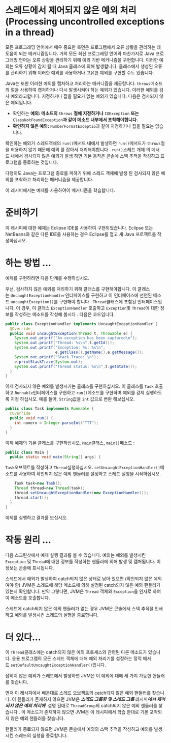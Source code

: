 # 스레드에서 제어되지 않은 예외 처리(Processing uncontrolled exceptions in a thread)

모든 프로그래밍 언어에서 매우 중요한 측면은 프로그램에서 오류 상황을 관리하는 데 도움이 되는 메커니즘입니다. 거의 모든 최신 프로그래밍 언어와 마찬가지로 Java 프로그래밍 언어는 오류 상황을 관리하기 위해 예외 기반 메커니즘을 구현합니다. 이러한 예외는 오류 상황이 감지 될 때 Java 클래스에 의해 발생합니다. 클래스에서 생성된 오류를 관리하기 위해 이러한 예외를 사용하거나 고유한 예외를 구현할 수도 있습니다.

Java는 또한 이러한 예외를 캡처하고 처리하는 메커니즘을 제공합니다. `throws`메소드의 절을 사용하여 캡처하거나 다시 발생시켜야 하는 예외가 있습니다. 이러한 예외를 검사 예외라고합니다. 지정하거나 잡을 필요가 없는 예외가 있습니다. 다음은 검사되지 않은 예외입니다.

- 확인하는 **예외: 메소드의** `throws` **절에 지정하거나** `IOException` **또는** `ClassNotFoundException`**과 같이 메소드 내부에서 포착해야합니다.**
- **확인하지 않은 예외:** `NumberFormatExceptio`과 같이 지정하거나 잡을 필요는 없습니다.

확인하는 예외가 스레드객체의 `run()`메서드 내에서 발생하면 `run()`메서드가 `throws`절을 허용하지 않기 때문에 예외 를 잡아서 처리해야합니다 . `run()`스레드 개체 의 메서드 내에서 검사되지 않은 예외가 발생 하면 기본 동작은 콘솔에 스택 추적을 작성하고 프로그램을 종료하는 것입니다.

다행히도 Java는 프로그램 종료를 피하기 위해 스레드 객체에 발생 된 검사되지 않은 예외를 포착하고 처리하는 메커니즘을 제공합니다.

이 레시피에서는 예제를 사용하여이 메커니즘을 학습합니다.

# **준비하기**

이 레시피에 대한 예제는 Eclipse IDE를 사용하여 구현되었습니다. Eclipse 또는 NetBeans와 같은 다른 IDE를 사용하는 경우 Eclipse를 열고 새 Java 프로젝트를 작성하십시오.

# **하는 방법 ...**

예제를 구현하려면 다음 단계를 수행하십시오.

우선, 검사하지 않은 예외를 처리하기 위해 클래스를 구현해야합니다. 이 클래스는 `UncaughtExceptionHandler`인터페이스를 구현하고 이 인터페이스에 선언된 메소드 `uncaughtException()`를 구현해야 합니다 . `Thread`클래스에 포함된 인터페이스입니다. 이 경우, 이 클래스 `ExceptionHandler` 호출하고 `Exception`및 `Thread`에 대한 정보를 작성하는 메소드를 작성해 봅시다 . 다음은 코드입니다.

```java
public class ExceptionHandler implements UncaughtExceptionHandler { 
  @Override 
  public void uncaughtException(Thread t, Throwable e) { 
    System.out.printf("An exception has been captured\n"); 
    System.out.printf("Thread: %s\n",t.getId()); 
    System.out.printf("Exception: %s: %s\n",
                      e.getClass().getName(),e.getMessage()); 
    System.out.printf("Stack Trace: \n"); 
    e.printStackTrace(System.out); 
    System.out.printf("Thread status: %s\n",t.getState()); 
  } 
}
```

이제 검사되지 않은 예외를 발생시키는 클래스를 구현하십시오. 이 클래스를 `Task` 호출하고 `Runnable`인터페이스를 구현하고 `run()`메소드를 구현하며 예외를 강제 실행하도록 지정 하십시오. 예를 들어, `String`값을 `int` 값으로 변환 해보십시오.

```java
public class Task implements Runnable { 
  @Override 
  public void run() { 
    int numero = Integer.parseInt("TTT"); 
  } 
}
```

이제 예제의 기본 클래스를 구현하십시오. `Main`클래스, `main()`메소드 :

```java
public class Main { 
  public static void main(String[] args) {
```

`Task`오브젝트를 작성하고 `Thread`실행하십시오. `setUncaughtExceptionHandler()`메소드를 사용하여 확인되지 않은 예외 핸들러를 설정하고 스레드 실행을 시작하십시오.

```java
    Task task=new Task(); 
    Thread thread=new Thread(task); 
    thread.setUncaughtExceptionHandler(new ExceptionHandler()); 
    thread.start(); 
  } 
}
```

예제를 실행하고 결과를 보십시오.

# **작동 원리 ...**

다음 스크린샷에서 예제 실행 결과를 볼 수 있습니다. 예외는 예외를 발생시킨 `Exception` 및 `Thread`에 대한 정보를 작성하는 핸들러에 의해 발생 및 캡처됩니다. 이 정보는 콘솔에 표시됩니다.


스레드에서 예외가 발생하여 catch되지 않은 상태로 남아 있으면 (확인되지 않은 예외 여야 함) JVM은 스레드에 해당 메소드에 의해 설정된 catch되지 않은 예외 핸들러가 있는지 확인합니다. 만약 그렇다면, JVM은 `Thread` 객체와 `Exception`을 인자로 하여 이 메소드를 호출합니다.

스레드에 catch되지 않은 예외 핸들러가 없는 경우 JVM은 콘솔에서 스택 추적을 인쇄하고 예외를 발생시킨 스레드의 실행을 종료합니다.

# **더 있다...**

이 `Thread`클래스에는 catch되지 않은 예외 프로세스와 관련된 다른 메소드가 있습니다. 응용 프로그램의 모든 스레드 객체에 대해 예외 처리기를 설정하는 정적 메서드 `setDefaultUncaughtExceptionHandler()`입니다.

잡히지 않은 예외가 스레드에서 발생하면 JVM은 이 예외에 대해 세 가지 가능한 핸들러를 찾습니다.

먼저 이 레시피에서 배운대로 스레드 오브젝트의 catch되지 않은 예외 핸들러를 찾습니다. 이 핸들러가 존재하지 않으면 JVM은 ***스레드 그룹화 및 스레드 그룹*** 레시피***에서 제어되지 않은 예외 처리에***  설명 된대로 `ThreadGroup`의 catch되지 않은 예외 핸들러를 찾습니다 . 이 메소드가 존재하지 않으면 JVM은 이 레시피에서 학습 한대로 기본 포착되지 않은 예외 핸들러를 찾습니다.

핸들러가 종료되지 않으면 JVM은 콘솔에서 예외의 스택 추적을 작성하고 예외를 발생시킨 스레드의 실행을 종료합니다.